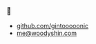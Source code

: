 ### 👋

- [github.com/gintooooonic](https://github.com/gintooooonic)
- [me@woodyshin.com](mailto:me@woodyshin.com)
